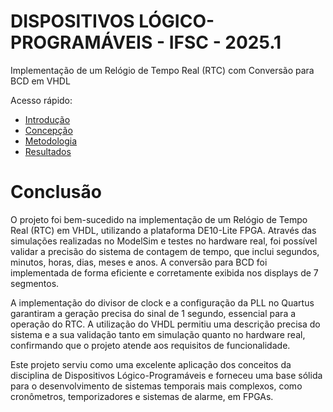 # DISPOSITIVOS LÓGICO-PROGRAMÁVEIS - IFSC - 2025.1

Implementação de um Relógio de Tempo Real (RTC) com Conversão para BCD em VHDL

Acesso rápido:  
  - [Introdução](./README.md)
  - [Concepção](./concepção.md)
  - [Metodologia](./metodologia.md)
  - [Resultados](./resultados.md)

# Conclusão

O projeto foi bem-sucedido na implementação de um Relógio de Tempo Real (RTC) em VHDL, utilizando a plataforma DE10-Lite FPGA. Através das simulações realizadas no ModelSim e testes no hardware real, foi possível validar a precisão do sistema de contagem de tempo, que inclui segundos, minutos, horas, dias, meses e anos. A conversão para BCD foi implementada de forma eficiente e corretamente exibida nos displays de 7 segmentos.

A implementação do divisor de clock e a configuração da PLL no Quartus garantiram a geração precisa do sinal de 1 segundo, essencial para a operação do RTC. A utilização do VHDL permitiu uma descrição precisa do sistema e a sua validação tanto em simulação quanto no hardware real, confirmando que o projeto atende aos requisitos de funcionalidade.

Este projeto serviu como uma excelente aplicação dos conceitos da disciplina de Dispositivos Lógico-Programáveis e forneceu uma base sólida para o desenvolvimento de sistemas temporais mais complexos, como cronômetros, temporizadores e sistemas de alarme, em FPGAs.



